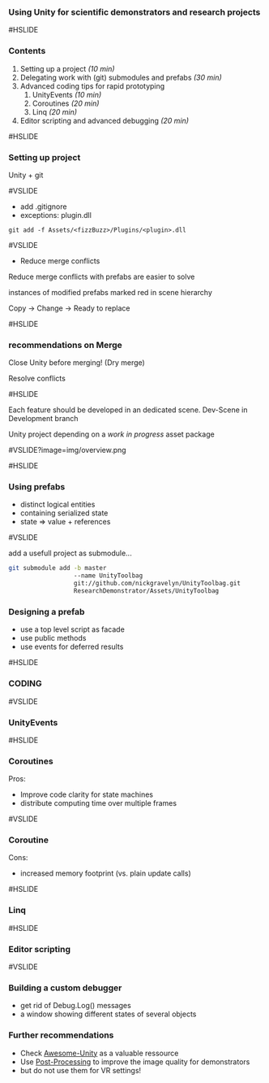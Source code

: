 ### Using Unity for scientific demonstrators and research projects

#HSLIDE

### Contents

1. Setting up a project _(10 min)_
2. Delegating work with (git) submodules and prefabs _(30 min)_
3. Advanced coding tips for rapid prototyping
    1. UnityEvents _(10 min)_
    2. Coroutines _(20 min)_
    3. Linq _(20 min)_
4. Editor scripting and advanced debugging _(20 min)_

#HSLIDE

### Setting up project

Unity + git

#VSLIDE

- add .gitignore 
- exceptions: plugin.dll
```shell
git add -f Assets/<fizzBuzz>/Plugins/<plugin>.dll
```

#VSLIDE

- Reduce merge conflicts

Reduce merge conflicts with prefabs are easier to solve

instances of modified prefabs marked red in scene hierarchy


Copy -> Change -> Ready to replace

#HSLIDE

### recommendations on Merge 

Close Unity before merging! (Dry merge)

Resolve conflicts


#HSLIDE

Each feature should be developed in an dedicated scene.
Dev-Scene in Development branch

Unity project depending on a _work in progress_ asset package

#VSLIDE?image=img/overview.png

#HSLIDE

### Using prefabs

- distinct logical entities 
- containing serialized state 
- state => value + references

#VSLIDE

add a usefull project as submodule...

```bash
git submodule add -b master 
                  --name UnityToolbag 
                  git://github.com/nickgravelyn/UnityToolbag.git 
                  ResearchDemonstrator/Assets/UnityToolbag 
```


### Designing a prefab

- use a top level script as facade
- use public methods 
- use events for deferred results 

#HSLIDE

### CODING

#VSLIDE

### UnityEvents

#HSLIDE

### Coroutines

Pros:

 - Improve code clarity for state machines
 - distribute computing time over multiple frames

#VSLIDE 

### Coroutine 

Cons:

 - increased memory footprint (vs. plain update calls)

#HSLIDE

### Linq

#HSLIDE

### Editor scripting

#VSLIDE

### Building a custom debugger

- get rid of Debug.Log() messages
- a window showing different states of several objects

### Further recommendations

- Check [Awesome-Unity](https://github.com/RyanNielson/awesome-unity) as a valuable ressource
- Use [Post-Processing](https://github.com/Unity-Technologies/PostProcessing/wiki) to improve the image quality for demonstrators
- but do not use them for VR settings!

